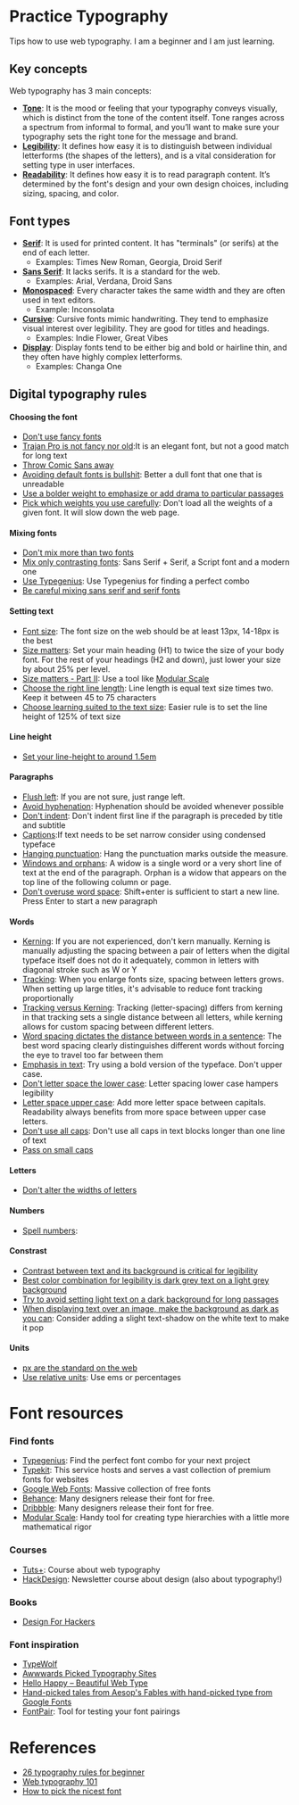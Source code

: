 # Practice Typography
Tips how to use web typography. I am a beginner and I am just learning.

## Key concepts
Web typography has 3 main concepts:
- [**Tone**](http://goo.gl/wRMChw): It is the mood or feeling that your typography conveys visually, which is distinct from the tone of the content itself. Tone ranges across a spectrum from informal to formal, and you’ll want to make sure your typography sets the right tone for the message and brand. 
- [**Legibility**](http://goo.gl/wRMChw): It defines how easy it is to distinguish between individual letterforms (the shapes of the letters), and is a vital consideration for setting type in user interfaces.
- [**Readability**](http://goo.gl/wRMChw): It defines how easy it is to read paragraph content. It’s determined by the font's design and your own design choices, including sizing, spacing, and color.

## Font types
- [**Serif**](http://goo.gl/wRMChw): It is used for printed content. It has "terminals" (or serifs) at the end of each letter.
   - Examples: Times New Roman, Georgia, Droid Serif
- [**Sans Serif**](http://goo.gl/wRMChw): It lacks serifs. It is a standard for the web.
   - Examples: Arial, Verdana, Droid Sans
- [**Monospaced**](http://goo.gl/wRMChw): Every character takes the same width and they are often used in text editors.
   - Example: Inconsolata
- [**Cursive**](http://goo.gl/wRMChw): Cursive fonts mimic handwriting. They tend to emphasize visual interest over legibility. They are good for titles and headings.
   - Examples: Indie Flower, Great Vibes
- [**Display**](http://goo.gl/wRMChw): Display fonts tend to be either big and bold or hairline thin, and they often have highly complex letterforms.
   - Examples:  Changa One

## Digital typography rules
#### Choosing the font
- [Don't use fancy fonts](https://goo.gl/UmASem)
- [Trajan Pro is not fancy nor old](https://goo.gl/UmASem):It is an elegant font, but not a good match for long text
- [Throw Comic Sans away](https://goo.gl/UmASem)
- [Avoiding default fonts is bullshit](https://goo.gl/UmASem): Better a dull font that one that is unreadable
- [Use a bolder weight to emphasize or add drama to particular passages](http://goo.gl/wRMChw)
- [Pick which weights you use carefully](http://goo.gl/wRMChw): Don't load all the weights of a given font. It will slow down the web page.

#### Mixing fonts
- [Don't mix more than two fonts](https://goo.gl/UmASem)
- [Mix only contrasting fonts](https://goo.gl/UmASem): Sans Serif + Serif, a Script font and a modern one
- [Use Typegenius](http://goo.gl/ggyFnF): Use Typegenius for finding a perfect combo
- [Be careful mixing sans serif and serif fonts](http://goo.gl/wRMChw)

#### Setting text
- [Font size](https://goo.gl/UmASem): The font size on the web should be at least 13px, 14-18px is the best
- [Size matters](http://goo.gl/wRMChw): Set your main heading (H1) to twice the size of your body font. For the rest of your headings (H2 and down), just lower your size by about 25% per level. 
- [Size matters - Part II](http://goo.gl/wRMChw): Use a tool like [Modular Scale](http://goo.gl/xZa72H)
- [Choose the right line length](https://goo.gl/UmASem): Line length is equal text size times two. Keep it between 45 to 75 characters
- [Choose learning suited to the text size](https://goo.gl/UmASem): Easier rule is to set the line height of 125% of text size

#### Line height
- [Set your line-height to around 1.5em](http://goo.gl/wRMChw)

#### Paragraphs
- [Flush left](https://goo.gl/UmASem): If you are not sure, just range left.
- [Avoid hyphenation](https://goo.gl/UmASem): Hyphenation should be avoided whenever possible
- [Don't indent](https://goo.gl/UmASem): Don't indent first line if the paragraph is preceded by title and subtitle
- [Captions](https://goo.gl/UmASem):If text needs to be set narrow consider using condensed typeface
- [Hanging punctuation](https://goo.gl/UmASem): Hang the punctuation marks outside the measure.
- [Windows and orphans](https://goo.gl/UmASem): A widow is a single word or a very short line of text at the end of the paragraph. Orphan is a widow that appears on the top line of the following column or page.
- [Don't overuse word space](https://goo.gl/UmASem): Shift+enter is sufficient to start a new line. Press Enter to start a new paragraph

#### Words
- [Kerning](https://goo.gl/UmASem): If you are not experienced, don't kern manually. Kerning is manually adjusting the spacing between a pair of letters when the digital typeface itself does not do it adequately, common in letters with diagonal stroke such as W or Y
- [Tracking](https://goo.gl/UmASem): When you enlarge fonts size, spacing between letters grows. When setting up large titles, it's advisable to reduce font tracking proportionally
- [Tracking versus Kerning](http://goo.gl/wRMChw): Tracking (letter-spacing) differs from kerning in that tracking sets a single distance between all letters, while kerning allows for custom spacing between different letters. 
- [Word spacing dictates the distance between words in a sentence](http://goo.gl/wRMChw): The best word spacing clearly distinguishes different words without forcing the eye to travel too far between them
- [Emphasis in text](https://goo.gl/UmASem): Try using a bold version of the typeface. Don't upper case.
- [Don't letter space the lower case](https://goo.gl/UmASem): Letter spacing lower case hampers legibility
- [Letter space upper case](https://goo.gl/UmASem): Add more letter space between capitals. Readability always benefits from more space between upper case letters.
- [Don't use all caps](https://goo.gl/UmASem): Don't use all caps in text blocks longer than one line of text
- [Pass on small caps](https://goo.gl/UmASem)

#### Letters
- [Don't alter the widths of letters](https://goo.gl/UmASem)

#### Numbers
- [Spell numbers](https://goo.gl/UmASem):

#### Constrast
- [Contrast between text and its background is critical for legibility](http://goo.gl/wRMChw)
- [Best color combination for legibility is dark grey text on a light grey background](http://goo.gl/wRMChw)
- [Try to avoid setting light text on a dark background for long passages](http://goo.gl/wRMChw)
- [When displaying text over an image, make the background as dark as you can](http://goo.gl/wRMChw): Consider adding a slight text-shadow on the white text to make it pop

#### Units
- [px are the standard on the web](http://goo.gl/wRMChw)
- [Use relative units](http://goo.gl/wRMChw): Use ems or percentages

# Font resources
### Find fonts
- [Typegenius](http://goo.gl/ggyFnF): Find the perfect font combo for your next project
- [Typekit](https://goo.gl/Us4gBE): This service hosts and serves a vast collection of premium fonts for websites
- [Google Web Fonts](https://goo.gl/d4AKYb): Massive collection of free fonts
- [Behance](https://goo.gl/RPNtln): Many designers release their font for free.
- [Dribbble](https://goo.gl/sfz8Zk): Many designers release their font for free.
- [Modular Scale](http://goo.gl/xZa72H): Handy tool for creating type hierarchies with a little more mathematical rigor

### Courses
- [Tuts+](http://webdesign.tutsplus.com/series/a-z-of-web-typography--webdesign-11706): Course about web typography
- [HackDesign](https://hackdesign.org/lessons#typography): Newsletter course about design (also about typography!)

### Books
- [Design For Hackers](http://www.amazon.com/Design-Hackers-Reverse-Engineering-Beauty/dp/1119998956)

### Font inspiration
- [TypeWolf](http://goo.gl/i0QWJZ)
- [Awwwards Picked Typography Sites](http://goo.gl/5pnVFn)
- [Hello Happy – Beautiful Web Type](http://goo.gl/Frqgtp)
- [Hand-picked tales from Aesop's Fables with hand-picked type from Google Fonts](http://goo.gl/ch9nUw)
- [FontPair](http://goo.gl/clv1Ry): Tool for testing your font pairings

# References
- [26 typography rules for beginner](https://goo.gl/UmASem)
- [Web typography 101](http://goo.gl/wRMChw)
- [How to pick the nicest font](http://goo.gl/e48gqi)
